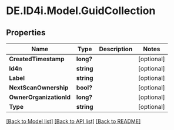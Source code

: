 # DE.ID4i.Model.GuidCollection
## Properties

Name | Type | Description | Notes
------------ | ------------- | ------------- | -------------
**CreatedTimestamp** | **long?** |  | [optional] 
**Id4n** | **string** |  | [optional] 
**Label** | **string** |  | [optional] 
**NextScanOwnership** | **bool?** |  | [optional] 
**OwnerOrganizationId** | **long?** |  | [optional] 
**Type** | **string** |  | [optional] 

[[Back to Model list]](../README.md#documentation-for-models) [[Back to API list]](../README.md#documentation-for-api-endpoints) [[Back to README]](../README.md)

